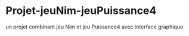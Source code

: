 # Projet-jeuNim-jeuPuissance4
un projet combinant jeu Nim et jeu Puissance4  avec interface graphique
